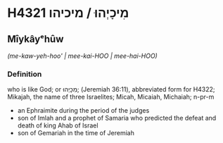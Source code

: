 # H4321 מִיכָיְהוּ / מיכיהו

## Mîykâyᵉhûw

_(me-kaw-yeh-hoo' | mee-kai-HOO | mee-hai-HOO)_

### Definition

who is like God; or מִכָיְהוּ; (Jeremiah 36:11), abbreviated form for H4322; Mikajah, the name of three Israelites; Micah, Micaiah, Michaiah; n-pr-m

- an Ephraimite during the period of the judges
- son of Imlah and a prophet of Samaria who predicted the defeat and death of king Ahab of Israel
- son of Gemariah in the time of Jeremiah
